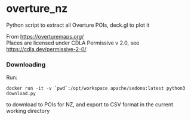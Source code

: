 # overture_nz
Python script to extract all Overture POIs, deck.gl to plot it

From https://overturemaps.org/  
Places are licensed under CDLA Permissive v 2.0, see https://cdla.dev/permissive-2-0/

### Downloading

Run:

```docker run -it -v `pwd`:/opt/workspace apache/sedona:latest python3 download.py```

to download to POIs for NZ, and export to CSV format in the current working directory